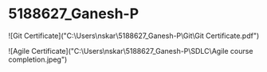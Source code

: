 # 5188627\_Ganesh-P

!\[Git Certificate]("C:\\Users\\nskar\\5188627\_Ganesh-P\\Git\\Git Certificate.pdf")

!\[Agile Certificate]("C:\\Users\\nskar\\5188627\_Ganesh-P\\SDLC\\Agile course completion.jpeg")

